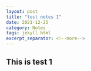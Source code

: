 ```yaml
---
layout: post
title: "test notes 1"
date: 2021-12-25
category: Notes
tags: jekyll html
excerpt_separator: <!--more-->
---
```


## This is test 1

<!--more-->
